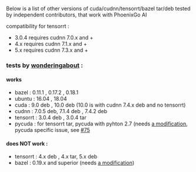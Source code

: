 Below is a list of other versions of cuda/cudnn/tensorrt/bazel tar/deb tested by independent contributors, that work with PhoenixGo AI

compatibility for tensorrt : 
- 3.0.4 requires cudnn 7.0.x and +
- 4.x requires cudnn 7.1.x and +
- 5.x requires cudnn 7.3.x and +

### tests by [wonderingabout](https://github.com/wonderingabout/) :

#### works
- bazel : 0.11.1 , 0.17.2 , 0.18.1
- ubuntu : 16.04 , 18.04 
- cuda : 9.0 deb , 10.0 deb (10.0 is with cudnn 7.4.x deb and no tensorrt)
- cudnn : 7.0.5 deb, 7.1.4 deb , 7.4.2 deb
- tensorrt : 3.0.4 deb , 3.0.4 tar
- pycuda : for tensorrt tar, pycuda with pyhton 2.7 (needs [a modification](http://0561blue.tistory.com/m/13?category=627413), pycuda specific issue, see [#75](https://github.com/Tencent/PhoenixGo/issues/75)

#### does NOT work : 
- tensorrt : 4.x deb , 4.x tar, 5.x deb
- bazel : 0.19.x and superior (needs [a modification](https://github.com/tensorflow/tensorflow/issues/23401))
